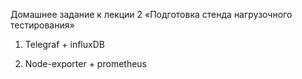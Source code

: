 Домашнее задание к лекции 2 «‎Подготовка стенда нагрузочного тестирования»

1. Telegraf + influxDB



2. Node-exporter + prometheus


